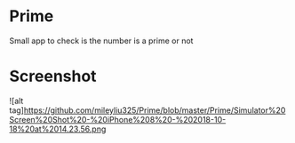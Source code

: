# Prime
Small app to check is the number is a prime or not
# Screenshot
![alt tag]https://github.com/mileyliu325/Prime/blob/master/Prime/Simulator%20Screen%20Shot%20-%20iPhone%208%20-%202018-10-18%20at%2014.23.56.png
